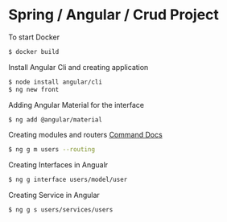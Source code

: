 # Spring / Angular / Crud Project

To start Docker
```bash
$ docker build 
```

Install Angular Cli and creating application

```bash
$ node install angular/cli
$ ng new front
```

Adding Angular Material for the interface

```bash
$ ng add @angular/material
```

Creating modules and routers
[Command Docs](https://angular.io/cli/generate)

```bash
$ ng g m users --routing
```

Creating Interfaces in Angualr
```bash
$ ng g interface users/model/user
```

Creating Service in Angular
```bash
$ ng g s users/services/users
```